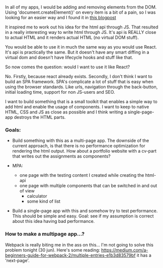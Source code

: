 In all of my apps, I would be adding and 
removing elements from the DOM. Using 'document.createElement()' on every item is a bit of a pain, so I was looking for 
an easier way and I found it in [this blogpost](https://medium.com/@julienetienne/declarative-templates-a-better-javascript-view-layer-f6a6ab5a7aa7)

It inspired me to work out his idea for the html api through JS. That resulted in a really interesting way to write html 
through JS. It's api is REALLY close to actual HTML and it renders actual HTML (no virtual DOM stuff).

You would be able to use it in much the same way as you would use React. It's api is practically the same. But it doesn't 
have any smart diffing in a virtual dom and doesn't have lifecycle hooks and stuff like that. 

So now comes the question: would I want to use it like React?

No. Firstly, because react already exists. Secondly, I don't think I want to build an SPA framework. SPA's complicate a
lot of stuff that is easy when using the browser standards. Like urls, navigation through the back-button, initial loading time, support for non JS-users and SEO.

I want to build something that is a small toolkit that enables a simple way to add html and enable the usage of components. 
I want to keep to native HTML, CSS and JS as close as possible and I think writing a single-page-app destroys the HTML parts.

### Goals:
- Build something with this as a multi-page app.
The downside of the current approach, is that there is no performance optimization
for rendering the html output.
  How about a portfolio website with a cv-part that writes out the assignments 
  as components?
  
- MPA:
    - one page with the testing content I created while creating the html-api
    - one page with multiple components that can be switched in and out of view
        - calculator
        - some kind of list
  
- Build a single-page app with this and somehow try to test performance.
    This should be simple and easy. Goal: see if my assumption is correct about
  this idea having bad performance.


### How to make a multipage app...?
Webpack is really biting me in the ass on this...
I'm not going to solve this problem tonight (30 jun). Here's some reading: https://medium.com/a-beginners-guide-for-webpack-2/multiple-entries-e1b3d83579bf
it has a 'next-page'.
